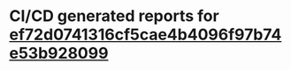 # CI/CD generated reports for [ef72d0741316cf5cae4b4096f97b74e53b928099](https://github.com/hydephp/develop/commit/ef72d0741316cf5cae4b4096f97b74e53b928099)
